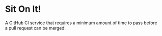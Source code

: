 # Sit On It!

A GitHub CI service that requires a minimum amount of time to pass before a pull request can be merged.
